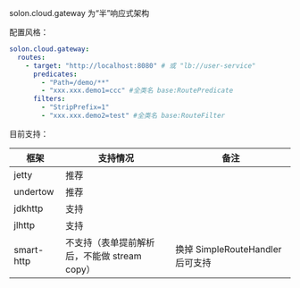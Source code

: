 solon.cloud.gateway 为“半”响应式架构

配置风格：

```yaml
solon.cloud.gateway:
  routes:
    - target: "http://localhost:8080" # 或 "lb://user-service"
      predicates:
        - "Path=/demo/**"
        - "xxx.xxx.demo1=ccc" #全类名 base:RoutePredicate
      filters:
        - "StripPrefix=1"
        - "xxx.xxx.demo2=test" #全类名 base:RouteFilter
```


目前支持：

| 框架         | 支持情况                         | 备注                         |
|------------|------------------------------|----------------------------|
| jetty      | 推荐                           |                            |
| undertow   | 推荐                           |                            |
| jdkhttp    | 支持                           |                            |
| jlhttp     | 支持                           |                            |
| smart-http | 不支持（表单提前解析后，不能做 stream copy） | 换掉 SimpleRouteHandler 后可支持 |

